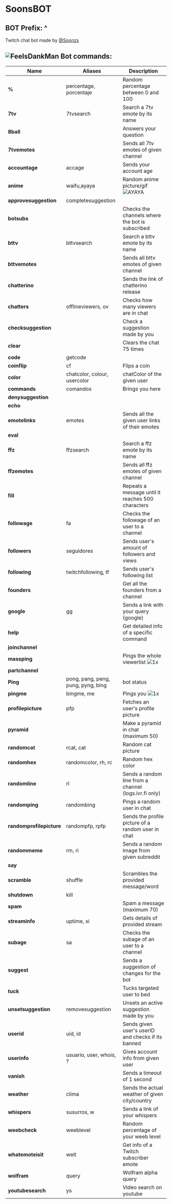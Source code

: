 # SoonsBOT
## BOT Prefix: ^
Twitch chat bot made by [@Soonzs](https://twitch.tv/soonzs)

## ![FeelsDankMan](https://user-images.githubusercontent.com/82965926/139553905-9e2c4d6c-633a-4c10-a1c0-88b156a574cd.png)   Bot commands:
| Name  | Aliases | Description |
| --- | --- | --- |
| **%** |percentage, porcentaje | Random percentage between 0 and 100 |
| **7tv** |7tvsearch | Search a 7tv emote by its name |
| **8ball** | | Answers your question |
| **7tvemotes** | | Sends all 7tv emotes of given channel |
| **accountage** |accage | Sends your account age |
| **anime** |waifu,ayaya | Random anime picture/gif  ![AYAYA](https://user-images.githubusercontent.com/82965926/141663925-d2545ca9-a004-4544-b398-2d9bc97965b3.png) |
| **approvesuggestion** | completesuggestion | |
| **botsubs**| | Checks the channels where the bot is subscribed |
| **bttv** |bttvsearch| Search a bttv emote by its name |
| **bttvemotes** | |  Sends all bttv emotes of given channel |
| **chatterino** | | Sends the link of chatterino release |
| **chatters** |offlineviewers, ov | Checks how many viewers are in chat |
| **checksuggestion**| | Check a suggestion made by you|
| **clear** | | Clears the chat 75 times |
| **code** |getcode | |
| **coinflip** |cf | Flips a coin |
| **color** |chatcolor, colour, usercolor |chatColor of the given user|
| **commands** |comandos | Brings you here |
| **denysuggestion**| | |
| **echo** | | |
| **emotelinks** |emotes | Sends all the given user links of their emotes |
| **eval** | | |
| **ffz** |ffzsearch | Search a ffz emote by its name |
| **ffzemotes** | | Sends all ffz emotes of given channel | 
| **fill** | | Repeats a message until it reaches 500 characters |
| **followage** |fa | Checks the followage of an user to a channel |
| **followers** |seguidores | Sends user's amount of followers and views |
| **following** |twitchfollowing, tf | Sends user's following list |
| **founders** | | Get all the founders from a channel |
| **google** |gg | Sends a link with your query (google) |
| **help** | | Get detailed info of a specific command|
| **joinchannel** | | 
| **massping** | |Pings the whole viewerlist ![1x](https://user-images.githubusercontent.com/82965926/141663898-622e7d31-934f-42cd-b6d9-2dae74feec64.gif) |
| **partchannel** | |
| **Ping** | pong, pang, peng, pung, pyng, bing | bot status |
| **pingme** |bingme, me | Pings you ![1x](https://user-images.githubusercontent.com/82965926/141664055-449d463a-4efe-41c5-9ee5-0c0327b580de.gif) |
| **profilepicture** |pfp | Fetches an user's profile picture |
| **pyramid** | |Make a pyramid in chat (maximum 50)|
| **randomcat** |rcat, cat |Random cat picture |
| **randomhex** |randomcolor, rh, rc | Random hex color |
| **randomline** |rl | Sends a random line from a channel (logs.ivr.fi only)|
| **randomping** |randombing | Pings a random user in chat |
| **randomprofilepicture** |randompfp, rpfp | Sends the profile picture of a random user in chat|
| **randommeme** |rm, ri | Sends a random image from given subreddit |
| **say** | | |
| **scramble** |shuffle | Scrambles the provided message/word |
| **shutdown** | kill | |
| **spam** | |Spam a message (maximum 70)|
| **streaminfo** |uptime, si | Gets details of provided stream |
| **subage** |sa | Checks the subage of an user to a channel |
| **suggest** | | Sends a suggestion of changes for the bot|
| **tuck** | | Tucks targeted user to bed |
| **unsetsuggestion** |removesuggestion | Unsets an active suggestion made by you |
| **userid** |uid, id | Sends given user's userID and checks if its banned |
| **userinfo** |usuario, user, whois, ? | Gives account info from given user |
| **vanish** | | Sends a timeout of 1 second |
| **weather** |clima | Sends the actual weather of given city/country |
| **whispers** |susurros, w | Sends a link of your whispers |
| **weebcheck** |weeblevel | Random percentage of your weeb level |
| **whatemoteisit** |weit | Get info of a Twitch subscriber emote |
| **wolfram** |query | Wolfram alpha query |
| **youtubesearch** |ys | Video search on youtube |
